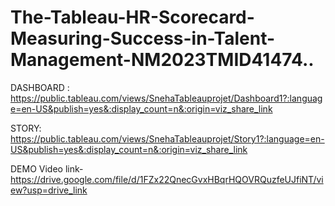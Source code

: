 # The-Tableau-HR-Scorecard-Measuring-Success-in-Talent-Management-NM2023TMID41474..

DASHBOARD : https://public.tableau.com/views/SnehaTableauprojet/Dashboard1?:language=en-US&publish=yes&:display_count=n&:origin=viz_share_link

STORY: https://public.tableau.com/views/SnehaTableauprojet/Story1?:language=en-US&publish=yes&:display_count=n&:origin=viz_share_link

DEMO Video link-https://drive.google.com/file/d/1FZx22QnecGvxHBqrHQOVRQuzfeUJfiNT/view?usp=drive_link
